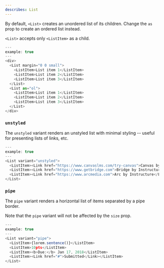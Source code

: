 ```yaml
---
describes: List
---
```


By default, `<List>` creates an unordered list of its children. Change the `as` prop to
create an ordered list instead.

`<List>` accepts only `<ListItem>` as a child.

```js
---
example: true
---
<div>
  <List margin="0 0 small">
    <ListItem>List item 1</ListItem>
    <ListItem>List item 2</ListItem>
    <ListItem>List item 3</ListItem>
  </List>
  <List as="ol">
    <ListItem>List item 1</ListItem>
    <ListItem>List item 2</ListItem>
    <ListItem>List item 3</ListItem>
  </List>
</div>
```

### `unstyled`

The `unstyled` variant renders an unstyled list with minimal styling -- useful for presenting lists of
links, etc.

```js
---
example: true
---
<List variant="unstyled">
  <ListItem><Link href="https://www.canvaslms.com/try-canvas">Canvas by Instructure</Link></ListItem>
  <ListItem><Link href="https://www.getbridge.com">Bridge by Instructure</Link></ListItem>
  <ListItem><Link href="https://www.arcmedia.com">Arc by Instructure</Link></ListItem>
</List>
```
### `pipe`

The `pipe` variant renders a horizontal list of items separated by a pipe border.

Note that the `pipe` variant will not be affected by the `size` prop.

```js
---
example: true
---
<List variant="pipe">
  <ListItem>{lorem.sentence()}</ListItem>
  <ListItem>10pts</ListItem>
  <ListItem><b>Due:</b> Jan 17, 2018</ListItem>
  <ListItem><Link href="#">Submitted</Link></ListItem>
</List>
```
